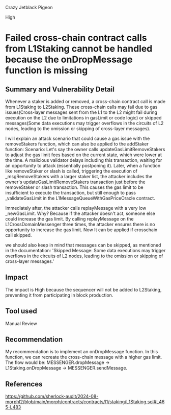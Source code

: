 Crazy Jetblack Pigeon

High

# Failed cross-chain contract calls from L1Staking cannot be handled because the onDropMessage function is missing

## Summary and Vulnerability Detail
Whenever a staker is added or removed, a cross-chain contract call is made from L1Staking to L2Staking. These cross-chain calls may fail due to gas issues(Cross-layer messages sent from the L1 to the L2 might fail during execution on the L2 due to limitations in gasLimit or code logic) or skipped messages(Some data executions may trigger overflows in the circuits of L2 nodes, leading to the omission or skipping of cross-layer messages).

I will explain an attack scenario that could cause a gas issue with the removeStakers function, which can also be applied to the addStaker function:
Scenario: Let's say the owner calls updateGasLimitRemoveStakers to adjust the gas limit fees based on the current state, which were lower at the time. A malicious validator delays including this transaction, waiting for an opportunity to attack (essentially postponing it). Later, when a function like removeStaker or slash is called, triggering the execution of _msgRemoveStakers with a larger staker list, the attacker includes the owner's updateGasLimitRemoveStakers transaction just before the removeStaker or slash transaction. This causes the gas limit to be insufficient to execute the transaction, but still enough to pass _validateGasLimit in the L1MessageQueueWithGasPriceOracle contract.

Immediately after, the attacker calls replayMessage with a very low _newGasLimit. Why? Because if the attacker doesn't act, someone else could increase the gas limit. By calling replayMessage on the L1CrossDomainMessenger three times, the attacker ensures there is no opportunity to increase the gas limit. Now It can be applied if crosschain call skipped.

we should also keep in mind that messages can be skipped, as mentioned in the documentation: 'Skipped Message: Some data executions may trigger overflows in the circuits of L2 nodes, leading to the omission or skipping of cross-layer messages.'

## Impact
The impact is High because the sequencer will not be added to L2Staking, preventing it from participating in block production.

## Tool used

Manual Review

## Recommendation
My recommendation is to implement an onDropMessage function. In this function, we can recreate the cross-chain message with a higher gas limit. The flow would be: MESSENGER.dropMessage → L1Staking.onDropMessage → MESSENGER.sendMessage.
## References
https://github.com/sherlock-audit/2024-08-morphl2/blob/main/morph/contracts/contracts/l1/staking/L1Staking.sol#L465-L483